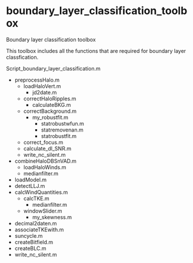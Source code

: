 # boundary_layer_classification_toolbox
Boundary layer classification toolbox

This toolbox includes all the functions that are required for boundary layer classfication.


Script_boundary_layer_classification.m
- preprocessHalo.m
	- loadHaloVert.m
		- jd2date.m
	- correctHaloRipples.m
		- calculateBKG.m
	- correctBackground.m
		- my_robustfit.m
			- statrobustwfun.m
			- statremovenan.m
			- statrobustfit.m
	- correct_focus.m
	- calculate_dl_SNR.m
	- write_nc_silent.m
- combineHaloDBSnVAD.m
	- loadHaloWinds.m
	- medianfilter.m
- loadModel.m
- detectLLJ.m
- calcWindQuantities.m
	- calcTKE.m
		- medianfilter.m
	- windowSlider.m
		- my_skewness.m
- decimal2daten.m
- associateTKEwith.m
- suncycle.m
- createBitfield.m
- createBLC.m
- write_nc_silent.m
